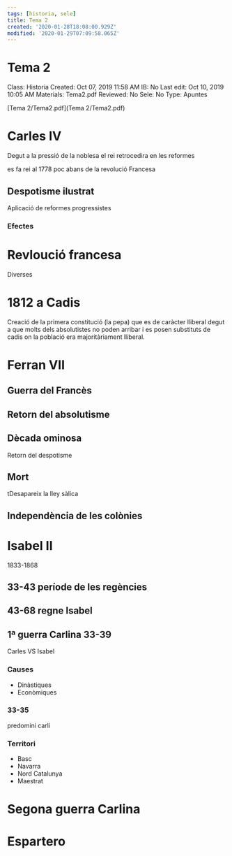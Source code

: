 ```yaml
---
tags: [historia, sele]
title: Tema 2
created: '2020-01-28T18:08:00.929Z'
modified: '2020-01-29T07:09:58.065Z'
---
```


# Tema 2

Class: Historia
Created: Oct 07, 2019 11:58 AM
IB: No
Last edit: Oct 10, 2019 10:05 AM
Materials: Tema2.pdf
Reviewed: No
Sele: No
Type: Apuntes

[Tema 2/Tema2.pdf](Tema 2/Tema2.pdf)

# Carles IV

Degut a la pressió de la noblesa el rei retrocedira en les reformes

es fa rei al 1778 poc abans de la revolució Francesa

## Despotisme ilustrat

Aplicació de reformes progressistes

### Efectes

# Revloució francesa

Diverses

# 1812 a Cadis

Creació de la primera constitució (la pepa) que es de caràcter lliberal degut a que molts dels absolutistes no poden arribar i es posen substituts de cadis on la població era majoritàriament lliberal.

# Ferran VII

## Guerra del Francès

## Retorn del absolutisme

## Dècada ominosa

Retorn del despotisme

## Mort

tDesapareix la lley sàlica

## Independència de les colònies

# Isabel II

1833-1868

## 33-43 període de les regències

## 43-68 regne Isabel

## 1ª guerra Carlina 33-39

Carles VS Isabel

### Causes

- Dinàstiques
- Econòmiques

### 33-35

predomini carlí

### Territori

- Basc
- Navarra
- Nord Catalunya
- Maestrat

# Segona guerra Carlina

# Espartero
